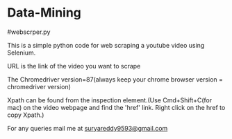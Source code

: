 # Data-Mining

#webscrper.py

This is a simple python code for web scraping a youtube video using Selenium.

URL is the link of the video you want to scrape

The Chromedriver version=87(always keep your chrome browser version = chromedriver version)

Xpath can be found from the inspection element.(Use Cmd+Shift+C(for mac) on the video webpage and find the 'href' link. Right click on the href to copy Xpath.)

For any queries mail me at suryareddy9593@gmail.com
